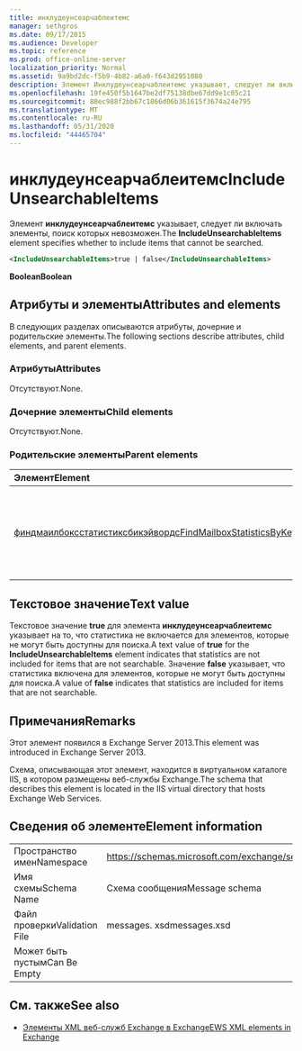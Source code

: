 ```yaml
---
title: инклудеунсеарчаблеитемс
manager: sethgros
ms.date: 09/17/2015
ms.audience: Developer
ms.topic: reference
ms.prod: office-online-server
localization_priority: Normal
ms.assetid: 9a9bd2dc-f5b9-4b82-a6a0-f643d2951080
description: Элемент Инклудеунсеарчаблеитемс указывает, следует ли включать элементы, поиск которых невозможен.
ms.openlocfilehash: 19fe450f5b1647be2df75138dbe67dd9e1c05c21
ms.sourcegitcommit: 88ec988f2bb67c1866d06b361615f3674a24e795
ms.translationtype: MT
ms.contentlocale: ru-RU
ms.lasthandoff: 05/31/2020
ms.locfileid: "44465704"
---
```

# <a name="includeunsearchableitems"></a><span data-ttu-id="0414a-103">инклудеунсеарчаблеитемс</span><span class="sxs-lookup"><span data-stu-id="0414a-103">IncludeUnsearchableItems</span></span>

<span data-ttu-id="0414a-104">Элемент **инклудеунсеарчаблеитемс** указывает, следует ли включать элементы, поиск которых невозможен.</span><span class="sxs-lookup"><span data-stu-id="0414a-104">The **IncludeUnsearchableItems** element specifies whether to include items that cannot be searched.</span></span> 
  
```XML
<IncludeUnsearchableItems>true | false</IncludeUnsearchableItems>
```

 <span data-ttu-id="0414a-105">**Boolean**</span><span class="sxs-lookup"><span data-stu-id="0414a-105">**Boolean**</span></span>
## <a name="attributes-and-elements"></a><span data-ttu-id="0414a-106">Атрибуты и элементы</span><span class="sxs-lookup"><span data-stu-id="0414a-106">Attributes and elements</span></span>

<span data-ttu-id="0414a-107">В следующих разделах описываются атрибуты, дочерние и родительские элементы.</span><span class="sxs-lookup"><span data-stu-id="0414a-107">The following sections describe attributes, child elements, and parent elements.</span></span>
  
### <a name="attributes"></a><span data-ttu-id="0414a-108">Атрибуты</span><span class="sxs-lookup"><span data-stu-id="0414a-108">Attributes</span></span>

<span data-ttu-id="0414a-109">Отсутствуют.</span><span class="sxs-lookup"><span data-stu-id="0414a-109">None.</span></span>
  
### <a name="child-elements"></a><span data-ttu-id="0414a-110">Дочерние элементы</span><span class="sxs-lookup"><span data-stu-id="0414a-110">Child elements</span></span>

<span data-ttu-id="0414a-111">Отсутствуют.</span><span class="sxs-lookup"><span data-stu-id="0414a-111">None.</span></span>
  
### <a name="parent-elements"></a><span data-ttu-id="0414a-112">Родительские элементы</span><span class="sxs-lookup"><span data-stu-id="0414a-112">Parent elements</span></span>

|<span data-ttu-id="0414a-113">**Элемент**</span><span class="sxs-lookup"><span data-stu-id="0414a-113">**Element**</span></span>|<span data-ttu-id="0414a-114">**Описание**</span><span class="sxs-lookup"><span data-stu-id="0414a-114">**Description**</span></span>|
|:-----|:-----|
|[<span data-ttu-id="0414a-115">финдмаилбоксстатистиксбикэйвордс</span><span class="sxs-lookup"><span data-stu-id="0414a-115">FindMailboxStatisticsByKeywords</span></span>](findmailboxstatisticsbykeywords.md) <br/> |<span data-ttu-id="0414a-116">Указывает запрос на поиск статистики почтовых ящиков по ключевому слову.</span><span class="sxs-lookup"><span data-stu-id="0414a-116">Specifies a request to search for mailbox statistics by keyword.</span></span>  <br/> |
   
## <a name="text-value"></a><span data-ttu-id="0414a-117">Текстовое значение</span><span class="sxs-lookup"><span data-stu-id="0414a-117">Text value</span></span>

<span data-ttu-id="0414a-118">Текстовое значение **true** для элемента **инклудеунсеарчаблеитемс** указывает на то, что статистика не включается для элементов, которые не могут быть доступны для поиска.</span><span class="sxs-lookup"><span data-stu-id="0414a-118">A text value of **true** for the **IncludeUnsearchableItems** element indicates that statistics are not included for items that are not searchable.</span></span> <span data-ttu-id="0414a-119">Значение **false** указывает, что статистика включена для элементов, которые не могут быть доступны для поиска.</span><span class="sxs-lookup"><span data-stu-id="0414a-119">A value of **false** indicates that statistics are included for items that are not searchable.</span></span> 
  
## <a name="remarks"></a><span data-ttu-id="0414a-120">Примечания</span><span class="sxs-lookup"><span data-stu-id="0414a-120">Remarks</span></span>

<span data-ttu-id="0414a-121">Этот элемент появился в Exchange Server 2013.</span><span class="sxs-lookup"><span data-stu-id="0414a-121">This element was introduced in Exchange Server 2013.</span></span>
  
<span data-ttu-id="0414a-122">Схема, описывающая этот элемент, находится в виртуальном каталоге IIS, в котором размещены веб-службы Exchange.</span><span class="sxs-lookup"><span data-stu-id="0414a-122">The schema that describes this element is located in the IIS virtual directory that hosts Exchange Web Services.</span></span>
  
## <a name="element-information"></a><span data-ttu-id="0414a-123">Сведения об элементе</span><span class="sxs-lookup"><span data-stu-id="0414a-123">Element information</span></span>

|||
|:-----|:-----|
|<span data-ttu-id="0414a-124">Пространство имен</span><span class="sxs-lookup"><span data-stu-id="0414a-124">Namespace</span></span>  <br/> |https://schemas.microsoft.com/exchange/services/2006/messages  <br/> |
|<span data-ttu-id="0414a-125">Имя схемы</span><span class="sxs-lookup"><span data-stu-id="0414a-125">Schema Name</span></span>  <br/> |<span data-ttu-id="0414a-126">Схема сообщения</span><span class="sxs-lookup"><span data-stu-id="0414a-126">Message schema</span></span>  <br/> |
|<span data-ttu-id="0414a-127">Файл проверки</span><span class="sxs-lookup"><span data-stu-id="0414a-127">Validation File</span></span>  <br/> |<span data-ttu-id="0414a-128">messages. xsd</span><span class="sxs-lookup"><span data-stu-id="0414a-128">messages.xsd</span></span>  <br/> |
|<span data-ttu-id="0414a-129">Может быть пустым</span><span class="sxs-lookup"><span data-stu-id="0414a-129">Can Be Empty</span></span>  <br/> ||
   
## <a name="see-also"></a><span data-ttu-id="0414a-130">См. также</span><span class="sxs-lookup"><span data-stu-id="0414a-130">See also</span></span>



- [<span data-ttu-id="0414a-131">Элементы XML веб-служб Exchange в Exchange</span><span class="sxs-lookup"><span data-stu-id="0414a-131">EWS XML elements in Exchange</span></span>](ews-xml-elements-in-exchange.md)

